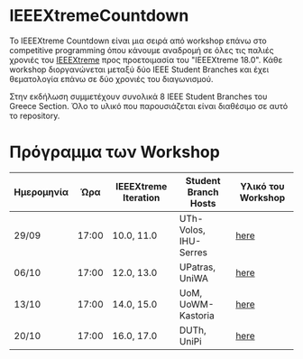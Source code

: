 # IEEEXtremeCountdown
Το IEEEXtreme Countdown είναι μια σειρά από workshop επάνω στο competitive programming όπου κάνουμε αναδρομή σε όλες τις παλιές χρονιές του [IEEEXtreme](https://ieeextreme.org/) προς προετοιμασία του "IEEEXtreme 18.0".
Κάθε workshop διοργανώνεται μεταξύ δύο IEEE Student Branches και έχει θεματολογία επάνω σε δύο χρονιές του διαγωνισμού.

Στην εκδήλωση συμμετέχουν συνολικά 8 IEEE Student Branches του Greece Section. Όλο το υλικό που παρουσιάζεται είναι διαθέσιμο σε αυτό το repository.

# Πρόγραμμα των Workshop

|Ημερομηνία|Ώρα|IEEEXtreme Iteration|Student Branch Hosts|Υλικό του Workshop|
|---|---|---|---|---|
|29/09|17:00|10.0, 11.0|UTh-Volos, IHU-Serres|[here](./IEEEXtreme10_11/)|
|06/10|17:00|12.0, 13.0|UPatras, UniWA|[here](./IEEEXtreme12_13/)|
|13/10|17:00|14.0, 15.0|UoM, UoWM-Kastoria|[here](./IEEEXtreme14_15/)|
|20/10|17:00|16.0, 17.0|DUTh, UniPi|[here](./IEEEXtreme16_17/)|
